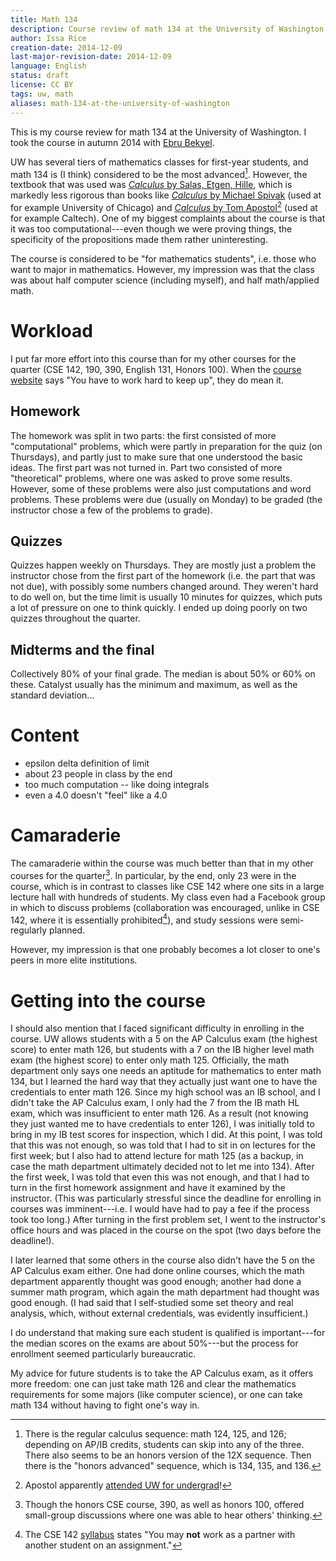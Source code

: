 ```yaml
---
title: Math 134
description: Course review of math 134 at the University of Washington
author: Issa Rice
creation-date: 2014-12-09
last-major-revision-date: 2014-12-09
language: English
status: draft
license: CC BY
tags: uw, math
aliases: math-134-at-the-university-of-washington
---
```


This is my course review for math 134 at the University of Washington.
I took the course in autumn 2014 with [Ebru Bekyel](http://www.math.washington.edu/~ebekyel/).

UW has several tiers of mathematics classes for first-year students, and math 134 is (I think) considered to be the most advanced[^uwmath].
However, the textbook that was used was [*Calculus* by Salas, Etgen, Hille](!am), which is markedly less rigorous than books like [*Calculus* by Michael Spivak](!am) (used at for example University of Chicago) and [*Calculus* by Tom Apostol](!am)[^apostol] (used at for example Caltech).
One of my biggest complaints about the course is that it was too computational---even though we were proving things, the specificity of the propositions made them rather uninteresting.

The course is considered to be "for mathematics students", i.e. those who want to major in mathematics.
However, my impression was that the class was about half computer science (including myself), and half math/applied math.

[^uwmath]: There is the regular calculus sequence: math 124, 125, and 126; depending on AP/IB credits, students can skip into any of the three.
There also seems to be an honors version of the 12X sequence.
Then there is the "honors advanced" sequence, which is 134, 135, and 136.

[^apostol]: Apostol apparently [attended UW for undergrad](https://en.wikipedia.org/wiki/Tom_M._Apostol)!

# Workload

I put far more effort into this course than for my other courses for the quarter (CSE 142, 190, 390, English 131, Honors 100).
When the [course website](http://www.math.washington.edu/~ebekyel/Math134/) says "You have to work hard to keep up", they do mean it.

## Homework

The homework was split in two parts: the first consisted of more "computational" problems, which were partly in preparation for the quiz (on Thursdays), and partly just to make sure that one understood the basic ideas.
The first part was not turned in.
Part two consisted of more "theoretical" problems, where one was asked to prove some results.
However, some of these problems were also just computations and word problems.
These problems were due (usually on Monday) to be graded (the instructor chose a few of the problems to grade).

## Quizzes

Quizzes happen weekly on Thursdays.
They are mostly just a problem the instructor chose from the first part of the homework (i.e. the part that was not due), with possibly some numbers changed around.
They weren't hard to do well on, but the time limit is usually 10 minutes for quizzes, which puts a lot of pressure on one to think quickly.
I ended up doing poorly on two quizzes throughout the quarter.

## Midterms and the final

Collectively 80\% of your final grade.
The median is about 50\% or 60\% on these.
Catalyst usually has the minimum and maximum, as well as the standard deviation...

# Content

- epsilon delta definition of limit
- about 23 people in class by the end
- too much computation -- like doing integrals
- even a 4.0 doesn't "feel" like a 4.0

# Camaraderie

The camaraderie within the course was much better than that in my other courses for the quarter[^cam].
In particular, by the end, only 23 were in the course, which is in contrast to classes like CSE 142 where one sits in a large lecture hall with hundreds of students.
My class even had a Facebook group in which to discuss problems (collaboration was encouraged, unlike in CSE 142, where it is essentially prohibited[^collab142]), and study sessions were semi-regularly planned.

[^cam]: Though the honors CSE course, 390, as well as honors 100, offered small-group discussions where one was able to hear others' thinking.

[^collab142]: The CSE 142 [syllabus](http://courses.cs.washington.edu/courses/cse142/14au/handouts/01.html) states "You may **not** work as a partner with another student on an assignment."

However, my impression is that one probably becomes a lot closer to one's peers in more elite institutions.

# Getting into the course

I should also mention that I faced significant difficulty in enrolling in the course.
UW allows students with a 5 on the AP Calculus exam (the highest score) to enter math 126, but students with a 7 on the IB higher level math exam (the highest score) to enter only math 125.
Officially, the math department only says one needs an aptitude for mathematics to enter math 134, but I learned the hard way that they actually just want one to have the credentials to enter math 126.
Since my high school was an IB school, and I didn't take the AP Calculus exam, I only had the 7 from the IB math HL exam, which was insufficient to enter math 126.
As a result (not knowing they just wanted me to have credentials to enter 126), I was initially told to bring in my IB test scores for inspection, which I did.
At this point, I was told that this was not enough, so was told that I had to sit in on lectures for the first week; but I also had to attend lecture for math 125 (as a backup, in case the math department ultimately decided not to let me into 134).
After the first week, I was told that even this was not enough, and that I had to turn in the first homework assignment and have it examined by the instructor.
(This was particularly stressful since the deadline for enrolling in courses was imminent---i.e. I would have had to pay a fee if the process took too long.)
After turning in the first problem set, I went to the instructor's office hours and was placed in the course on the spot (two days before the deadline!).

I later learned that some others in the course also didn't have the 5 on the AP Calculus exam either.
One had done online courses, which the math department apparently thought was good enough; another had done a summer math program, which again the math department had thought was good enough.
(I had said that I self-studied some set theory and real analysis, which, without external credentials, was evidently insufficient.)

I do understand that making sure each student is qualified is important---for the median scores on the exams are about 50\%---but the process for enrollment seemed particularly bureaucratic.

My advice for future students is to take the AP Calculus exam, as it offers more freedom: one can just take math 126 and clear the mathematics requirements for some majors (like computer science), or one can take math 134 without having to fight one's way in.
